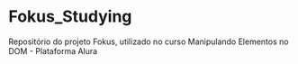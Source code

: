 # Fokus_Studying
Repositório do projeto Fokus, utilizado no curso Manipulando Elementos no DOM - Plataforma Alura
